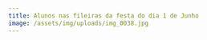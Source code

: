 ```yaml
---
title: Alunos nas fileiras da festa do dia 1 de Junho
image: /assets/img/uploads/img_0038.jpg
---
```


